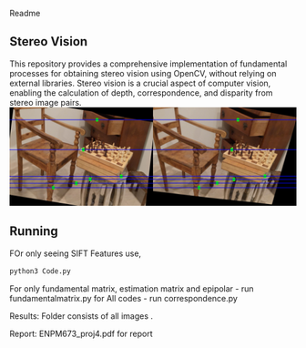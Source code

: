 Readme
## Stereo Vision 
This repository provides a comprehensive implementation of fundamental processes for obtaining stereo vision using OpenCV, without relying on external libraries. Stereo vision is a crucial aspect of computer vision, enabling the calculation of depth, correspondence, and disparity from stereo image pairs.
![Figure [Stetro Vision]](./Results/rectified_epipolar_chess.jpg)

## Running 
FOr only seeing SIFT Features use,
```bash
python3 Code.py
```
For only fundamental matrix, estimation matrix and epipolar - run fundamentalmatrix.py
for All codes - run correspondence.py


Results:
Folder consists of all images .

Report:
ENPM673_proj4.pdf for report